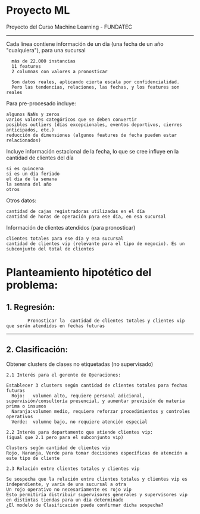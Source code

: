 # Proyecto ML
Proyecto del Curso Machine Learning - FUNDATEC

**********************************************************************************

Cada línea contiene información de un día (una fecha de un año "cualquiera"), para una sucursal      

      más de 22.000 instancias
      11 features  
      2 columnas con valores a pronosticar
      
      Son datos reales, aplicando cierta escala por confidencialidad. 
      Pero las tendencias, relaciones, las fechas, y los features son reales
      
Para pre-procesado incluye:

    algunos NaNs y zeros
    varios valores categóricos que se deben convertir
    posibles outliers (días excepcionales, eventos deportivos, cierres anticipados, etc.)
    reducción de dimensiones (algunos features de fecha pueden estar relacionados)
 
Incluye información estacional de la fecha, lo que se cree influye en la cantidad de clientes del día

    si es quincena
    si es un día feriado
    el dia de la semana
    la semana del año
    otros
 
Otros datos:
  
    cantidad de cajas registradoras utilizadas en el día
    cantidad de horas de operación para ese día, en esa sucursal
  
Información de clientes atendidos (para pronosticar)
  
    clientes totales para ese día y esa sucursal
    cantidad de clientes vip (relevante para el tipo de negocio). Es un subconjunto del total de clientes
  
# Planteamiento hipotético del problema:

  ## 1. Regresión:
  
            Pronosticar la  cantidad de clientes totales y clientes vip que serán atendidos en fechas futuras
  
  **********************************************************************************
  
  ## 2. Clasificación:
  
  Obtener clusters de clases no etiquetadas
  (no supervisado)
  
    2.1 Interés para el gerente de Operaciones:
    
    Establecer 3 clusters según cantidad de clientes totales para fechas futuras
      Rojo:   volumen alto, requiere personal adicional, supervisión/consultoría presencial, y aumentar previsión de materia prima o insumos
      Naranja:volumen medio, requiere reforzar procedimientos y controles operativos
      Verde:  volumne bajo, no requiere atención especial
      
    2.2 Interés para departamento que atiende clientes vip:
    (igual que 2.1 pero para el subconjunto vip)
    
    Clusters según cantidad de clientes vip
    Rojo, Naranja, Verde para tomar decisiones específicas de atención a este tipo de cliente
      
    2.3 Relación entre clientes totales y clientes vip
    
    Se sospecha que la relación entre clientes totales y clientes vip es independiente, y varía de una sucursal a otra
    Un rojo operativo no necesariamente es rojo vip
    Esto permitiría distribuir supervisores generales y supervisores vip en distintas tiendas para un día determinado
    ¿El modelo de Clasificación puede confirmar dicha sospecha?
